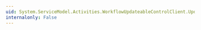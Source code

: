 ```yaml
---
uid: System.ServiceModel.Activities.WorkflowUpdateableControlClient.UpdateAsync(System.Guid,System.Activities.WorkflowIdentity)
internalonly: False
---
```

